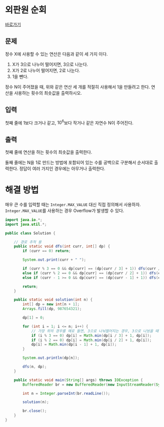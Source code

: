 # 외판원 순회

[바로가기](https://www.acmicpc.net/problem/12852)

## 문제

정수 X에 사용할 수 있는 연산은 다음과 같이 세 가지 이다.

1. X가 3으로 나누어 떨어지면, 3으로 나눈다.
2. X가 2로 나누어 떨어지면, 2로 나눈다.
3. 1을 뺀다.

정수 N이 주어졌을 때, 위와 같은 연산 세 개를 적절히 사용해서 1을 만들려고 한다. 연산을 사용하는 횟수의 최솟값을 출력하시오.

## 입력

첫째 줄에 1보다 크거나 같고, $10^{6}$보다 작거나 같은 자연수 N이 주어진다.

## 출력

첫째 줄에 연산을 하는 횟수의 최솟값을 출력한다.

둘째 줄에는 N을 1로 만드는 방법에 포함되어 있는 수를 공백으로 구분해서 순서대로 출력한다. 정답이 여러 가지인 경우에는 아무거나 출력한다.

# 해결 방법

매우 큰 수를 입력할 때는 `Integer.MAX_VALUE` 대신 직접 정의해서 사용하자. `Integer.MAX_VALUE`를 사용하는 경우 Overflow가 발생할 수 있다.

```java
import java.io.*;
import java.util.*;

public class Solution {

    // 경로 추적 용
    public static void dfs(int curr, int[] dp) {
        if (curr == 0) return;

        System.out.print(curr + " ");

        if (curr % 3 == 0 && dp[curr] == (dp[curr / 3] + 1)) dfs(curr / 3, dp);
        else if (curr % 2 == 0 && dp[curr] == (dp[curr / 2] + 1)) dfs(curr / 2, dp);
        else if (curr - 1 >= 0 && dp[curr] == (dp[curr - 1] + 1)) dfs(curr - 1, dp);

        return;
    }

    public static void solution(int n) {
        int[] dp = new int[n + 1];
        Arrays.fill(dp, 987654321);

        dp[1] = 0;

        for (int i = 1; i <= n; i++) {
            // 가장 위의 경우를 예로 들면, 3으로 나눠떨어지는 경우, 3으로 나눴을 때의 값 + 지금 값 경우의 수
            if (i % 3 == 0) dp[i] = Math.min(dp[i / 3] + 1, dp[i]);
            if (i % 2 == 0) dp[i] = Math.min(dp[i / 2] + 1, dp[i]);
            dp[i] = Math.min(dp[i - 1] + 1, dp[i]);
        }

        System.out.println(dp[n]);

        dfs(n, dp);
    }

    public static void main(String[] args) throws IOException {
        BufferedReader br = new BufferedReader(new InputStreamReader(System.in));

        int n = Integer.parseInt(br.readLine());

        solution(n);

        br.close();
    }
}

```
